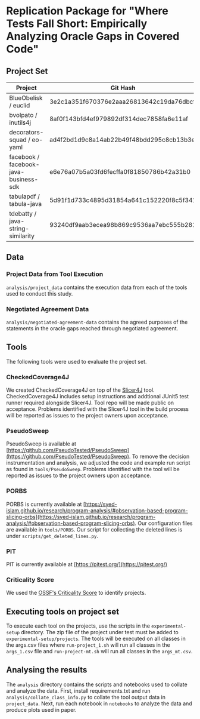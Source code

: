 # Replication Package for "Where Tests Fall Short: Empirically Analyzing Oracle Gaps in Covered Code"

## Project Set

| Project                               | Git Hash                                 |
| ------------------------------------- | ---------------------------------------- |
| BlueObelisk / euclid                  | 3e2c1a351f670376e2aaa26813642c19da76dbcf |
| bvolpato / inutils4j                  | 8af0f143bfd4ef979892df314dec7858fa6e11af |
| decorators-squad / eo-yaml            | ad4f2bd1d9c8a14ab22b49f48bdd295c8cb13b3e |
| facebook / facebook-java-business-sdk | e6e76a07b5a03fd6fecffa0f81850786b42a31b0 |
| tabulapdf / tabula-java               | 5d91f1d733c4895d31854a641c152220f8c5f341 |
| tdebatty / java-string-similarity     | 93240df9aab3ecea98b869c9536aa7ebc555b281 |

## Data

### Project Data from Tool Execution 
`analysis/project_data` contains the execution data from each of the tools used to conduct this study.

### Negotiated Agreement Data
`analysis/negotiated-agreement-data` contains the agreed purposes of the statements in the oracle gaps reached through negotiated agreement.

## Tools

The following tools were used to evaluate the project set.

### CheckedCoverage4J
We created CheckedCoverage4J on top of the [Slicer4J](https://github.com/resess/Slicer4J) tool.
CheckedCoverage4J includes setup instructions and addtional JUnit5 test runner required alongside Slicer4J. 
Tool repo will be made public on acceptance.
Problems identified with the Slicer4J tool in the build process will be reported as issues to the project owners upon acceptance.

### PseudoSweep
PseudoSweep is available at [https://github.com/PseudoTested/PseudoSweep](https://github.com/PseudoTested/PseudoSweep).
To remove the decision instrumentation and analysis, we adjusted the code and example run script as found in `tools/PseudoSweep`. 
Problems identified with the tool will be reported as issues to the project owners upon acceptance. 

### PORBS
PORBS is currently available at [https://syed-islam.github.io/research/program-analysis/#observation-based-program-slicing-orbs](https://syed-islam.github.io/research/program-analysis/#observation-based-program-slicing-orbs).
Our configuration files are available in `tools/PORBS`.
Our script for collecting the deleted lines is under `scripts/get_deleted_lines.py`.

### PIT
PIT is currently available at [https://pitest.org/](https://pitest.org/)

### Criticality Score
We used the [OSSF's Criticality Score](https://github.com/ossf/criticality_score) to identify projects. 


## Executing tools on project set
To execute each tool on the projects, use the scripts in the `experimental-setup` directory. 
The zip file of the project under test must be added to `experimental-setup/projects`.
The tools will be executed on all classes in the args.csv files where `run-project_1.sh` will run all classes in the `args_1.csv` file and `run-project-mt.sh` will run all classes in the `args_mt.csv`.

## Analysing the results
The `analysis` directory contains the scripts and notebooks used to collate and analyze the data.
First, install requirements.txt and run `analysis/collate_class_info.py` to collate the tool output data in `project_data`.
Next, run each notebook in `notebooks` to analyze the data and produce plots used in paper.
